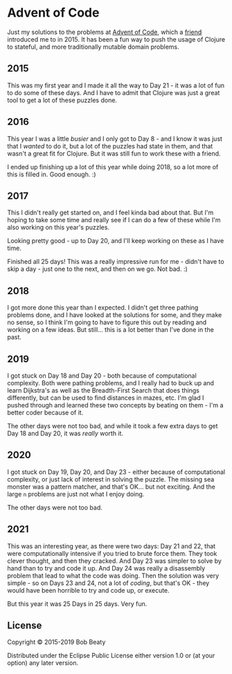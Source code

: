 # Advent of Code

Just my solutions to the problems at [Advent of Code](https://adventofcode.com),
which a [friend](https://github.com/hby/) introduced me to in 2015. It has been
a fun way to push the usage of Clojure to stateful, and more traditionally
mutable domain problems.

## 2015

This was my first year and I made it all the way to Day 21 - it was a lot of
fun to do some of these days. And I have to admit that Clojure was just a great
tool to get a lot of these puzzles done.

## 2016

This year I was a little _busier_ and I only got to Day 8 - and I know it was
just that I _wanted_ to do it, but a lot of the puzzles had state in them, and
that wasn't a great fit for Clojure. But it was still fun to work these with
a friend.

I ended up finishing up a lot of this year while doing 2018, so a lot more
of this is filled in. Good enough. :)

## 2017

This I didn't really get started on, and I feel kinda bad about that. But I'm
hoping to take some time and really see if I can do a few of these while I'm
also working on this year's puzzles.

Looking pretty good - up to Day 20, and I'll keep working on these as I have
time.

Finished all 25 days! This was a really impressive run for me - didn't have
to skip a day - just one to the next, and then on we go. Not bad. :)

## 2018

I got more done this year than I expected. I didn't get three pathing problems
done, and I have looked at the solutions for some, and they make no sense, so
I think I'm going to have to figure this out by reading and working on a few
ideas. But still... this is a lot better than I've done in the past.

## 2019

I got stuck on Day 18 and Day 20 - both because of computational complexity.
Both were pathing problems, and I really had to buck up and learn Dijkstra's as
well as the Breadth-First Search that does things differently, but can be used
to find distances in mazes, etc. I'm glad I pushed through and learned these
two concepts by beating on them - I'm a better coder because of it.

The other days were not too bad, and while it took a few extra days to get
Day 18 and Day 20, it was *_really_* worth it.

## 2020

I got stuck on Day 19, Day 20, and Day 23 - either because of computational
complexity, or just lack of interest in solving the puzzle. The missing sea
monster was a pattern matcher, and that's OK... but not exciting. And the
large `n` problems are just not what I enjoy doing.

The other days were not too bad.

## 2021

This was an interesting year, as there were two days: Day 21 and 22, that
were computationally intensive if you tried to brute force them. They took
clever thought, and then they cracked. And Day 23 was simpler to solve by hand
than to try and code it up. And Day 24 was really a disassembly problem that
lead to what the code was doing. Then the solution was very simple - so on
Days 23 and 24, not a lot of _coding_, but that's OK - they would have been
horrible to try and code up, or execute.

But this year it was 25 Days in 25 days. Very fun.

## License

Copyright © 2015-2019 Bob Beaty

Distributed under the Eclipse Public License either version 1.0 or (at
your option) any later version.
